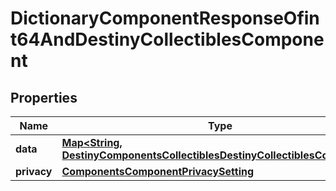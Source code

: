 
# DictionaryComponentResponseOfint64AndDestinyCollectiblesComponent

## Properties
Name | Type | Description | Notes
------------ | ------------- | ------------- | -------------
**data** | [**Map&lt;String, DestinyComponentsCollectiblesDestinyCollectiblesComponent&gt;**](DestinyComponentsCollectiblesDestinyCollectiblesComponent.md) |  |  [optional]
**privacy** | [**ComponentsComponentPrivacySetting**](ComponentsComponentPrivacySetting.md) |  |  [optional]



